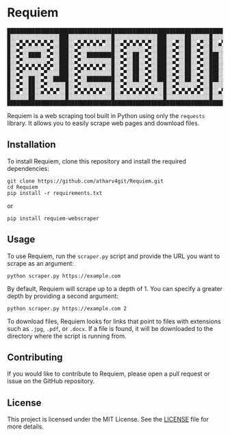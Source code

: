 # Requiem
```commandline
████████████████████████████████████████████████████████████████████████████████████████████████████████████████████
█░░░░░░░░░░░░░░░░███░░░░░░░░░░░░░░█░░░░░░░░░░░░░░███░░░░░░██░░░░░░█░░░░░░░░░░█░░░░░░░░░░░░░░█░░░░░░██████████░░░░░░█
█░░▄▀▄▀▄▀▄▀▄▀▄▀░░███░░▄▀▄▀▄▀▄▀▄▀░░█░░▄▀▄▀▄▀▄▀▄▀░░███░░▄▀░░██░░▄▀░░█░░▄▀▄▀▄▀░░█░░▄▀▄▀▄▀▄▀▄▀░░█░░▄▀░░░░░░░░░░░░░░▄▀░░█
█░░▄▀░░░░░░░░▄▀░░███░░▄▀░░░░░░░░░░█░░▄▀░░░░░░▄▀░░███░░▄▀░░██░░▄▀░░█░░░░▄▀░░░░█░░▄▀░░░░░░░░░░█░░▄▀▄▀▄▀▄▀▄▀▄▀▄▀▄▀▄▀░░█
█░░▄▀░░████░░▄▀░░███░░▄▀░░█████████░░▄▀░░██░░▄▀░░███░░▄▀░░██░░▄▀░░███░░▄▀░░███░░▄▀░░█████████░░▄▀░░░░░░▄▀░░░░░░▄▀░░█
█░░▄▀░░░░░░░░▄▀░░███░░▄▀░░░░░░░░░░█░░▄▀░░██░░▄▀░░███░░▄▀░░██░░▄▀░░███░░▄▀░░███░░▄▀░░░░░░░░░░█░░▄▀░░██░░▄▀░░██░░▄▀░░█
█░░▄▀▄▀▄▀▄▀▄▀▄▀░░███░░▄▀▄▀▄▀▄▀▄▀░░█░░▄▀░░██░░▄▀░░███░░▄▀░░██░░▄▀░░███░░▄▀░░███░░▄▀▄▀▄▀▄▀▄▀░░█░░▄▀░░██░░▄▀░░██░░▄▀░░█
█░░▄▀░░░░░░▄▀░░░░███░░▄▀░░░░░░░░░░█░░▄▀░░██░░▄▀░░███░░▄▀░░██░░▄▀░░███░░▄▀░░███░░▄▀░░░░░░░░░░█░░▄▀░░██░░░░░░██░░▄▀░░█
█░░▄▀░░██░░▄▀░░█████░░▄▀░░█████████░░▄▀░░██░░▄▀░░███░░▄▀░░██░░▄▀░░███░░▄▀░░███░░▄▀░░█████████░░▄▀░░██████████░░▄▀░░█
█░░▄▀░░██░░▄▀░░░░░░█░░▄▀░░░░░░░░░░█░░▄▀░░░░░░▄▀░░░░█░░▄▀░░░░░░▄▀░░█░░░░▄▀░░░░█░░▄▀░░░░░░░░░░█░░▄▀░░██████████░░▄▀░░█
█░░▄▀░░██░░▄▀▄▀▄▀░░█░░▄▀▄▀▄▀▄▀▄▀░░█░░▄▀▄▀▄▀▄▀▄▀▄▀░░█░░▄▀▄▀▄▀▄▀▄▀░░█░░▄▀▄▀▄▀░░█░░▄▀▄▀▄▀▄▀▄▀░░█░░▄▀░░██████████░░▄▀░░█
█░░░░░░██░░░░░░░░░░█░░░░░░░░░░░░░░█░░░░░░░░░░░░░░░░█░░░░░░░░░░░░░░█░░░░░░░░░░█░░░░░░░░░░░░░░█░░░░░░██████████░░░░░░█
████████████████████████████████████████████████████████████████████████████████████████████████████████████████████
```

Requiem is a web scraping tool built in Python using only the `requests` library. It allows you to easily scrape web pages and download files.

## Installation

To install Requiem, clone this repository and install the required dependencies:

```commandline
git clone https://github.com/atharv4git/Requiem.git
cd Requiem
pip install -r requirements.txt
```
or
```commandline
pip install requiem-webscraper
```

## Usage

To use Requiem, run the `scraper.py` script and provide the URL you want to scrape as an argument:

```commandline
python scraper.py https://example.com
```

By default, Requiem will scrape up to a depth of 1. You can specify a greater depth by providing a second argument:

```commandline
python scraper.py https://example.com 2
```

To download files, Requiem looks for links that point to files with extensions such as `.jpg`, `.pdf`, or `.docx`. If a file is found, it will be downloaded to the directory where the script is running from.

## Contributing

If you would like to contribute to Requiem, please open a pull request or issue on the GitHub repository. 

## License

This project is licensed under the MIT License. See the [LICENSE]("https://github.com/atharv4git/Requiem/blob/master/LICENSE") file for more details.
